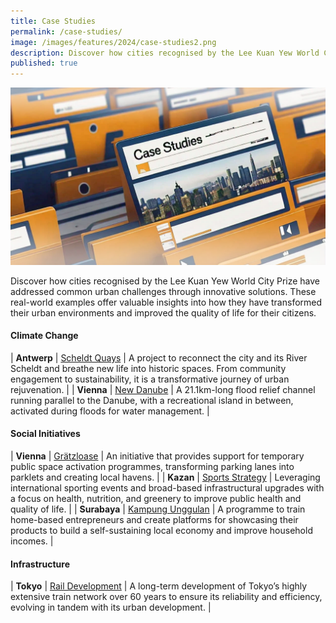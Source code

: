 ```yaml
---
title: Case Studies
permalink: /case-studies/
image: /images/features/2024/case-studies2.png
description: Discover how cities recognised by the Lee Kuan Yew World City Prize have addressed common urban challenges through innovative solutions. 
published: true
---
```


![Special Mentions](/images/features/2024/case-studies2.png)

Discover how cities recognised by the Lee Kuan Yew World City Prize have addressed common urban challenges through innovative solutions. These real-world examples offer valuable insights into how they have transformed their urban environments and improved the quality of life for their citizens.

#### **Climate Change**

| **Antwerp** | [Scheldt Quays](/resources/case-studies/antwerp-scheldt-quays/) | A project to reconnect the city and its River Scheldt and breathe new life into historic spaces. From community engagement to sustainability, it is a transformative journey of urban rejuvenation. |
| **Vienna** | [New Danube](/resources/case-studies/vienna-danube/) | A 21.1km-long flood relief channel running parallel to the Danube, with a recreational island in between, activated during floods for water management. |

#### **Social Initiatives**

| **Vienna** | [Grätzloase](/resources/case-studies/vienna-parklets/) | An initiative that provides support for temporary public space activation programmes, transforming parking lanes into parklets and creating local havens. |
| **Kazan** | [Sports Strategy](/resources/case-studies/kazan-sports/) | Leveraging international sporting events and broad-based infrastructural upgrades with a focus on health, nutrition, and greenery to improve public health and quality of life. |
| **Surabaya** | [Kampung Unggulan](/resources/case-studies/creating-self-driven-local-economy/) | A programme to train home-based entrepreneurs and create platforms for showcasing their products to build a self-sustaining local economy and improve household incomes. |

#### **Infrastructure**

| **Tokyo** | [Rail Development](/resources/case-studies/tokyo-rail-network/) | A long-term development of Tokyo’s highly extensive train network over 60 years to ensure its reliability and efficiency, evolving in tandem with its urban development. |
